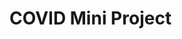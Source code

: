 # COVID Mini Project
<!-- Main Files Overview-->

<!-- 1. download_data_job.sh
This script is responsible for downloading data from PubMed. It retrieves the PubMed IDs of articles related to "long COVID" and then downloads the metadata of each article in XML format. The data is saved in the data/ directory, and the script uses Slurm to manage the job on a cluster.

Note: Due to issues with using Snakemake for the download_data.sh file, the command srun scripts/download_data.sh was used directly to execute the download step.  -->

<!-- 2. process_xml_job.sh
Purpose: This script extracts metadata from the downloaded XML files. It processes each file to extract the publication year, title, and PubMed ID (PMID) of the articles. Articles missing essential information are skipped. The cleaned data is saved as a tab-separated file (processed_data/processed_articles.tsv).
Related Snakefile Rule:
rule process_articles:
    input:
        "data/pmids.xml"
    output:
        "processed_data/processed_articles.tsv"
    shell:
        """
        sbatch --wait scripts/process_xml_job.sh
        """ -->

<!-- 3. process_titles_job.sh
Purpose: This script cleans and processes the article titles. It tokenizes each title into individual words, removes stop words, and applies stemming using R and the tidyverse and tidytext packages. The output, containing word frequencies for each article, is saved as processed_data/processed_titles_cleaned.tsv.
Related Snakefile Rule:
rule process_titles:
    input:
        "processed_data/processed_articles.tsv"
    output:
        "processed_data/processed_titles_cleaned.tsv"
    shell:
        """
        sbatch --wait scripts/process_titles_job.sh
        """ -->
    
<!-- 4. plot_word_sentiments_job.sh
Purpose: This script performs sentiment analysis on the words extracted from the article titles. Using the NRC sentiment lexicon, it categorizes words as positive or negative. A stacked bar plot is then generated to illustrate the change in positive and negative sentiments over time. The plot is saved as results/word_sentiment_trends_plot.png.
Related Snakefile Rule:
rule data_visualisation:
    input:
        "processed_data/processed_titles_cleaned.tsv"
    output:
        "results/word_sentiment_trends_plot.png"
    shell:
        """
        sbatch --wait scripts/plot_word_sentiments_job.sh
        """ -->


<!-- The complete code and running results at git@github.com:ChengCheng412/covid_project.git
view -->